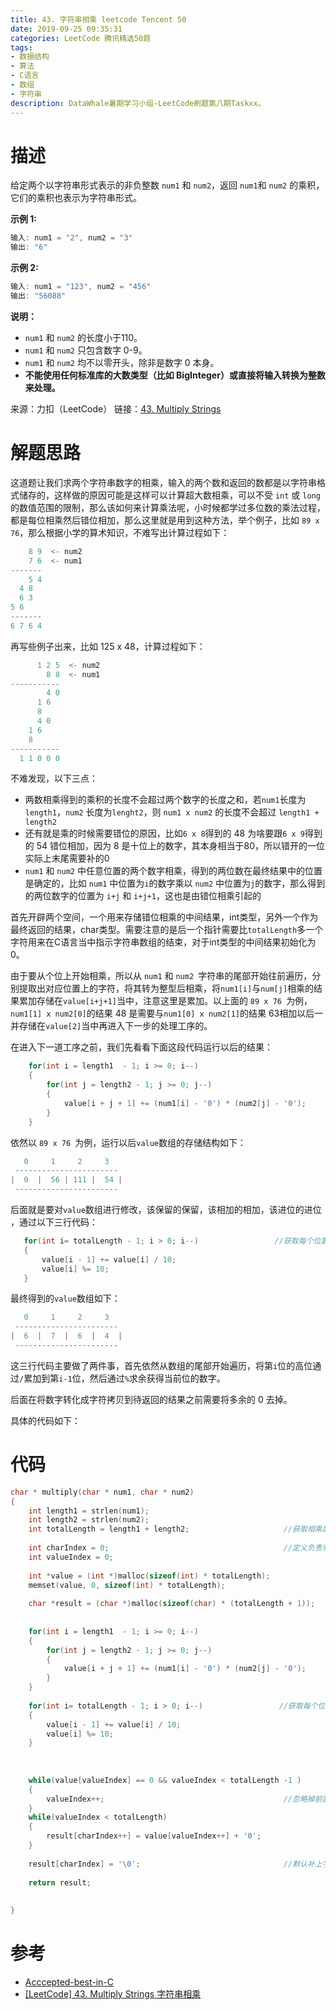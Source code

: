 ```yaml
---
title: 43. 字符串相乘 leetcode Tencent 50
date: 2019-09-25 09:35:31
categories: LeetCode 腾讯精选50题
tags:
- 数据结构
- 算法
- C语言
- 数组
- 字符串 
description: DataWhale暑期学习小组-LeetCode刷题第八期Taskxx。
---
```


# 描述

给定两个以字符串形式表示的非负整数 `num1` 和 `num2`，返回 `num1`和 `num2` 的乘积，它们的乘积也表示为字符串形式。

**示例 1:**

```c
输入: num1 = "2", num2 = "3"
输出: "6"
```

**示例 2:**

```c
输入: num1 = "123", num2 = "456"
输出: "56088"
```

**说明：**

- `num1` 和 `num2` 的长度小于110。
- `num1` 和 `num2` 只包含数字 0-9。
- `num1` 和 `num2` 均不以零开头，除非是数字 0 本身。
- **不能使用任何标准库的大数类型（比如 BigInteger）或直接将输入转换为整数来处理。**


来源：力扣（LeetCode）
链接：[43. Multiply Strings](https://leetcode-cn.com/problems/multiply-strings)


# 解题思路

这道题让我们求两个字符串数字的相乘，输入的两个数和返回的数都是以字符串格式储存的，这样做的原因可能是这样可以计算超大数相乘，可以不受 `int` 或 `long` 的数值范围的限制，那么该如何来计算乘法呢，小时候都学过多位数的乘法过程，都是每位相乘然后错位相加，那么这里就是用到这种方法，举个例子，比如 `89 x 76`，那么根据小学的算术知识，不难写出计算过程如下：

```c
    8 9  <- num2
    7 6  <- num1
-------
    5 4
  4 8
  6 3
5 6
-------
6 7 6 4
```

再写些例子出来，比如 125 x 48，计算过程如下：

```c
      1 2 5  <- num2
        8 8  <- num1
-----------
        4 0
      1 6
      8 
      4 0
    1 6
    8
-----------
  1 1 0 0 0
```


不难发现，以下三点：
- 两数相乘得到的乘积的长度不会超过两个数字的长度之和，若` num1 `长度为`length1`，`num2` 长度为`lenght2`，则 `num1 x num2` 的长度不会超过 `length1 + length2`
- 还有就是乘的时候需要错位的原因，比如`6 x 8`得到的 48 为啥要跟`6 x 9`得到的 54 错位相加，因为 8 是十位上的数字，其本身相当于80，所以错开的一位实际上末尾需要补的0
- `num1` 和 `num2` 中任意位置的两个数字相乘，得到的两位数在最终结果中的位置是确定的，比如 `num1` 中位置为`i`的数字乘以 `num2` 中位置为`j`的数字，那么得到的两位数字的位置为 `i+j` 和 `i+j+1`，这也是由错位相乘引起的

首先开辟两个空间，一个用来存储错位相乘的中间结果，int类型，另外一个作为最终返回的结果，char类型。需要注意的是后一个指针需要比`totalLength`多一个字符用来在C语言当中指示字符串数组的结束，对于int类型的中间结果初始化为0。

由于要从个位上开始相乘，所以从 `num1` 和 `num2 `字符串的尾部开始往前遍历，分别提取出对应位置上的字符，将其转为整型后相乘，将`num1[i]`与`num[j]`相乘的结果累加存储在`value[i+j+1]`当中，注意这里是累加。以上面的 `89 x 76 `为例，`num1[1] x num2[0]`的结果 48 是需要与`num1[0] x num2[1]`的结果 63相加以后一并存储在`value[2]`当中再进入下一步的处理工序的。

在进入下一道工序之前，我们先看看下面这段代码运行以后的结果：

```c
    for(int i = length1  - 1; i >= 0; i--)
    {
        for(int j = length2 - 1; j >= 0; j--)
        {
            value[i + j + 1] += (num1[i] - '0') * (num2[j] - '0');
        }
    }
 ```
 依然以 `89 x 76 `为例，运行以后`value`数组的存储结构如下：
 
 ```c
    0     1     2     3
  -----------------------
 |  0  |  56 | 111 |  54 |
  -----------------------
 ```
 
 后面就是要对`value`数组进行修改，该保留的保留，该相加的相加，该进位的进位 ，通过以下三行代码：
 
 ```c
    for(int i= totalLength - 1; i > 0; i--)                 //获取每个位置上面的数字并处理进位
    {
        value[i - 1] += value[i] / 10;
        value[i] %= 10;
    }
 ```
 
 最终得到的`value`数组如下：
 ```c
    0     1     2     3
  -----------------------
 |  6  |  7  |  6  |  4  |
  -----------------------
 ```

这三行代码主要做了两件事，首先依然从数组的尾部开始遍历，将第`i`位的高位通过`/`累加到第`i-1`位，然后通过`%`求余获得当前位的数字。

后面在将数字转化成字符拷贝到待返回的结果之前需要将多余的 0 去掉。

具体的代码如下：


# 代码


```c
char * multiply(char * num1, char * num2)
{
    int length1 = strlen(num1);
    int length2 = strlen(num2);
    int totalLength = length1 + length2;                     //获取相乘后字符串的总有效位数
    
    int charIndex = 0;                                       //定义负责索引字段
    int valueIndex = 0;
    
    int *value = (int *)malloc(sizeof(int) * totalLength);
    memset(value, 0, sizeof(int) * totalLength);
    
    char *result = (char *)malloc(sizeof(char) * (totalLength + 1));
    
    
    for(int i = length1  - 1; i >= 0; i--)
    {
        for(int j = length2 - 1; j >= 0; j--)
        {
            value[i + j + 1] += (num1[i] - '0') * (num2[j] - '0');
        }
    }
    
    for(int i= totalLength - 1; i > 0; i--)                 //获取每个位置上面的数字并处理进位
    {
        value[i - 1] += value[i] / 10;
        value[i] %= 10;
    }
    
    
    
    while(value[valueIndex] == 0 && valueIndex < totalLength -1 ) 
    {
        valueIndex++;                                        //忽略掉前面多余的0，但是最高位也就是唯一的一位0不能忽略
    }
    while(valueIndex < totalLength)
    {
        result[charIndex++] = value[valueIndex++] + '0';
    }
    
    result[charIndex] = '\0';                                //默认补上字符串的终止符
    
    return result;
    
    
}


```

# 参考

- [Acccepted-best-in-C](https://leetcode.com/problems/multiply-strings/discuss/17704/Accepted-best-in-C)
- [[LeetCode] 43. Multiply Strings 字符串相乘](https://www.cnblogs.com/grandyang/p/4395356.html)